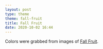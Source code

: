 ```yaml
---
layout: post
type: theme
theme: fall-fruit
title: Fall Fruit
date: 2020-10-02 16:44
---
```


Colors were grabbed from images of [Fall Fruit](https://www.google.com/search?channel=fs&client=ubuntu&q=fall+fruit).
